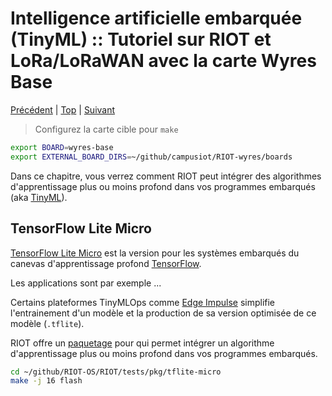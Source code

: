 # Intelligence artificielle embarquée (TinyML) :: Tutoriel sur RIOT et LoRa/LoRaWAN avec la carte Wyres Base

[Précédent](10.md) | [Top](README.md) |  [Suivant](12.md)

> Configurez la carte cible pour `make`
```bash
export BOARD=wyres-base
export EXTERNAL_BOARD_DIRS=~/github/campusiot/RIOT-wyres/boards
```

Dans ce chapitre, vous verrez comment RIOT peut intégrer des algorithmes d'apprentissage plus ou moins profond dans vos programmes embarqués (aka [TinyML](https://www.tinyml.org/)).

## TensorFlow Lite Micro

[TensorFlow Lite Micro](https://www.tensorflow.org/lite/microcontrollers) est la version pour les systèmes embarqués du canevas d'apprentissage profond [TensorFlow](https://www.tensorflow.org).

Les applications sont par exemple ...

Certains plateformes TinyMLOps comme [Edge Impulse](https://edgeimpulse.com/) simplifie l'entrainement d'un modèle et la production de sa version optimisée de ce modèle (`.tflite`).

RIOT offre un [paquetage](https://github.com/RIOT-OS/RIOT/tree/master/tests/pkg/tflite-micro) pour qui permet intégrer un algorithme d'apprentissage plus ou moins profond dans vos programmes embarqués. 

```bash
cd ~/github/RIOT-OS/RIOT/tests/pkg/tflite-micro
make -j 16 flash
```




